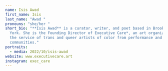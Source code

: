 ```yaml
---
name: Isis Awad
first_name: Isis
last_name: "Awad "
pronouns: "she/her "
short_bio: "**Isis Awad** is a curator, writer, and poet based in Brooklyn, New
  York. She is the Founding Director of Executive Care*, an art organization at
  the service of trans and queer artists of color from performance and nightlife
  communities."
portraits:
  - media: 2022/10/isis-awad
website: www.executivecare.art
instagram: exec_care
---
```

